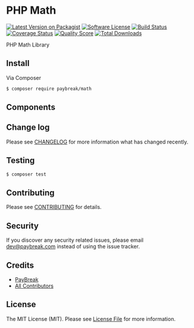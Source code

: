 # PHP Math

[![Latest Version on Packagist][ico-version]][link-packagist]
[![Software License][ico-license]](LICENSE.md)
[![Build Status][ico-travis]][link-travis]
[![Coverage Status][ico-scrutinizer]][link-scrutinizer]
[![Quality Score][ico-code-quality]][link-code-quality]
[![Total Downloads][ico-downloads]][link-downloads]

PHP Math Library

## Install

Via Composer

``` bash
$ composer require paybreak/math
```

## Components

## Change log

Please see [CHANGELOG](CHANGELOG.md) for more information what has changed recently.

## Testing

``` bash
$ composer test
```

## Contributing

Please see [CONTRIBUTING](CONTRIBUTING.md) for details.

## Security

If you discover any security related issues, please email dev@paybreak.com instead of using the issue tracker.

## Credits

- [PayBreak][link-author]
- [All Contributors][link-contributors]

## License

The MIT License (MIT). Please see [License File](LICENSE.md) for more information.

[ico-version]: https://img.shields.io/packagist/v/PayBreak/math.svg?style=flat-square
[ico-license]: https://img.shields.io/badge/license-MIT-brightgreen.svg?style=flat-square
[ico-travis]: https://img.shields.io/travis/PayBreak/math/master.svg?style=flat-square
[ico-scrutinizer]: https://img.shields.io/scrutinizer/coverage/g/PayBreak/math.svg?style=flat-square
[ico-code-quality]: https://img.shields.io/scrutinizer/g/PayBreak/math.svg?style=flat-square
[ico-downloads]: https://img.shields.io/packagist/dt/PayBreak/math.svg?style=flat-square

[link-packagist]: https://packagist.org/packages/PayBreak/math
[link-travis]: https://travis-ci.org/PayBreak/math
[link-scrutinizer]: https://scrutinizer-ci.com/g/PayBreak/math/code-structure
[link-code-quality]: https://scrutinizer-ci.com/g/PayBreak/math
[link-downloads]: https://packagist.org/packages/PayBreak/math
[link-author]: https://github.com/PayBreak
[link-contributors]: ../../contributors
